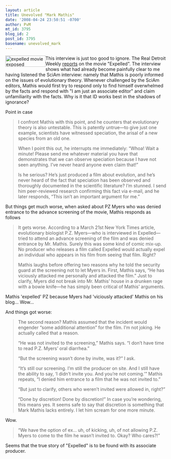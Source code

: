 ```yaml
---
layout: article
title: Unevolved "Mark Mathis"
date: '2008-04-24 23:50:51 -0700'
author: PvM
mt_id: 3795
blog_id: 2
post_id: 3795
basename: unevolved_mark
---
```

<a href="http://www.expelledexposed.com/"><img src="http://pandasthumb.org/archives/banner-thumb-125x35.jpg" alt="expelled movie exposed" width="125" height="35" style="float:left;" /></a>This interview is just too good to ignore. The Real Detroit Weekly [reports](http://www.realdetroitweekly.com/article_4101.shtml) on the movie "Expelled". The interview shows what had already become painfully clear to me having listened the SciAm interview: namely that Mathis is poorly informed on the issues of evolutionary theory. Whenever challenged by the SciAm editors, Mathis would first try to respond only to find himself overwhelmed by the facts and respond with "I am just an associate editor" and claim unfamiliarity with the facts. Why is it that ID works best in the shadows of ignorance?

Point in case

> I confront Mathis with this point, and he counters that evolutionary theory is also untestable.  This is patently untrue—to give just one example, scientists have witnessed speciation, the arisal of a new species from an old one.  
> 
> When I point this out, he interrupts me immediately: “Whoa!  Wait a minute!  Please send me whatever material you  have that demonstrates that we can observe speciation because I have not seen anything.  I’ve never heard anyone even claim that!”
> 
> Is he serious?  He’s just produced a film about evolution, and he’s never heard of the fact that speciation has been observed and thoroughly documented in the scientific literature?  I’m stunned.  I send him peer-reviewed research confirming this fact via e-mail, and he later responds, “This isn’t an important argument for me.”

But things get much worse, when asked about PZ Myers who was denied entrance to the advance screening of the movie, Mathis responds as follows

> It gets worse.  According to a March 21st New York Times article, evolutionary biologist P.Z. Myers—who is interviewed in Expelled—tried to attend an advance screening of the film and was denied entrance by Mr. Mathis.  Surely this was some kind of comic mix-up.  No producer who releases a film called Expelled would actually expel an individual who appears in his film from seeing that film.  Right?
> 
> Mathis laughs before offering two reasons why he told the security guard at the screening not to let Myers in.  First, Mathis says, “He has viciously attacked me personally and attacked the film.”  Just to clarify, Myers did not break into Mr. Mathis’ house in a drunken rage with a bowie knife—he has simply been critical of Mathis’ arguments.

Mathis 'expelled' PZ because Myers had 'viciously attacked' Mathis on his blog... Wow...

And things got worse:

> The second reason?  Mathis assumed that the incident would engender “some additional attention” for the film.  I’m not joking.  He actually called that a reason.
> 
> “He was not invited to the screening,” Mathis says.  “I don’t have time to read P.Z. Myers’ oral diarrhea.”
> 
> “But the screening wasn’t done by invite, was it?” I ask.
> 
> “It’s still our screening.  I’m still the producer on site.  And I still have the ability to say, ‘I didn’t invite you.  And you’re not coming.’”  Mathis repeats, “I denied him entrance to a film that he was not invited to.”
> 
> “But just to clarify, others who weren’t invited were allowed in, right?”
> 
> “Done by discretion!  Done by discretion!”  In case you’re wondering, this means yes.  It seems safe to say that discretion is something that Mark Mathis lacks entirely.  I let him scream for one more minute.

Wow.

> “We have the option of ex… uh, of kicking, uh, of not allowing P.Z. Myers to come to the film he wasn’t invited to.  Okay?  Who cares?!”

Seems that the true story of "Expelled" is to be found with its associate producer.
